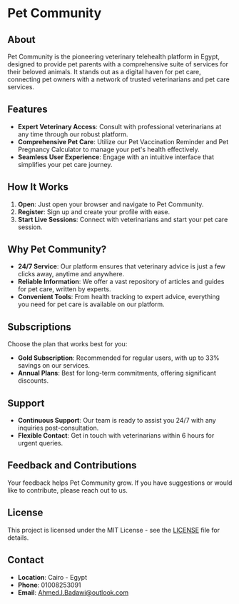 # Pet Community

## About
Pet Community is the pioneering veterinary telehealth platform in Egypt, designed to provide pet parents with a comprehensive suite of services for their beloved animals. It stands out as a digital haven for pet care, connecting pet owners with a network of trusted veterinarians and pet care services.

## Features
- **Expert Veterinary Access**: Consult with professional veterinarians at any time through our robust platform.
- **Comprehensive Pet Care**: Utilize our Pet Vaccination Reminder and Pet Pregnancy Calculator to manage your pet's health effectively.
- **Seamless User Experience**: Engage with an intuitive interface that simplifies your pet care journey.

## How It Works
1. **Open**: Just open your browser and navigate to Pet Community.
2. **Register**: Sign up and create your profile with ease.
3. **Start Live Sessions**: Connect with veterinarians and start your pet care session.

## Why Pet Community?
- **24/7 Service**: Our platform ensures that veterinary advice is just a few clicks away, anytime and anywhere.
- **Reliable Information**: We offer a vast repository of articles and guides for pet care, written by experts.
- **Convenient Tools**: From health tracking to expert advice, everything you need for pet care is available on our platform.

## Subscriptions
Choose the plan that works best for you:
- **Gold Subscription**: Recommended for regular users, with up to 33% savings on our services.
- **Annual Plans**: Best for long-term commitments, offering significant discounts.

## Support
- **Continuous Support**: Our team is ready to assist you 24/7 with any inquiries post-consultation.
- **Flexible Contact**: Get in touch with veterinarians within 6 hours for urgent queries.

## Feedback and Contributions
Your feedback helps Pet Community grow. If you have suggestions or would like to contribute, please reach out to us.

## License
This project is licensed under the MIT License - see the [LICENSE](LICENSE) file for details.

## Contact
- **Location**: Cairo - Egypt
- **Phone**: 01008253091
- **Email**: Ahmed.I.Badawi@outlook.com

